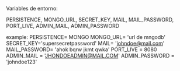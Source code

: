 Variables de entorno: 

PERSISTENCE,
MONGO_URL,
SECRET_KEY,
MAIL,
MAIL_PASSWORD,
PORT_LIVE, 
ADMIN_MAIL,
ADMIN_PASSWORD

example: 
PERSISTENCE= MONGO
MONGO_URL= 'url de mngodb'
SECRET_KEY='supersecretpassword'
MAIL= 'johndoe@mail.com'
MAIL_PASSWORD= 'ahok bqrw jkmt qwka'
PORT_LIVE = 8080
ADMIN_MAIL = 'JHONDOEADMIN@MAIL.COM'
ADMIN_PASSWORD = 'johndoe123'
